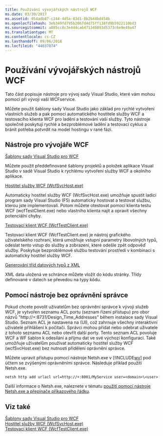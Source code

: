 ```yaml
---
title: Používání vývojářských nástrojů WCF
ms.date: 03/30/2017
ms.assetid: 054adb87-c244-4d5a-83d1-0b2b44bd454b
ms.openlocfilehash: 3eb349fd795b2067d4d75ff138fd9b5922110bd3
ms.sourcegitcommit: a885cc8c3e444ca6471348893d5373c6e9e49a47
ms.translationtype: MT
ms.contentlocale: cs-CZ
ms.lasthandoff: 09/06/2018
ms.locfileid: "44037874"
---
```

# <a name="using-the-wcf-development-tools"></a>Používání vývojářských nástrojů WCF
Tato část popisuje nástroje pro vývoj sady Visual Studio, které vám mohou pomoci při vývoji vaší WCFservice.  
  
 Můžete použít šablony sady Visual Studio jako základ pro rychlé vytvoření vlastních služeb a pak pomocí automatického hostitele služby WCF a testovacího klienta WCF pro ladění a testování vaší služby. Tyto nástroje společně poskytují rychlé a bezproblémové ladění a testovací cyklus a bránit potřeba potvrdit na model hostingu v rané fázi.  
  
## <a name="the-wcf-developer-tools"></a>Nástroje pro vývojáře WCF  
 [Šablony sady Visual Studio pro WCF](../../../docs/framework/wcf/wcf-vs-templates.md)  
  
 Můžete použít předdefinované šablony projektů a položek aplikace Visual Studio v sadě Visual Studio k rychlému vytvoření služby WCF a okolního aplikace.  
  
 [Hostitel služby WCF (WcfSvcHost.exe)](../../../docs/framework/wcf/wcf-service-host-wcfsvchost-exe.md)  
  
 Automaticky hostitel služby WCF (WcfSvcHost.exe) umožňuje spustit ladicí program sady Visual Studio (F5) automaticky hostovat a testovat službu, kterou jste implementovali. Potom můžete otestovat pomocí klienta testu WCF (wcfTestClient.exe) nebo vlastního klienta najít a opravit všechny potenciální chyby.  
  
 [Testovací klient WCF (WcfTestClient.exe)](../../../docs/framework/wcf/wcf-test-client-wcftestclient-exe.md)  
  
 Testovací klient WCF (WcfTestClient.exe) je nástroj grafického uživatelského rozhraní, která umožňuje vstupní parametry libovolných typů, odeslat tento vstup do služby a zobrazení, které odešle zpět odpověď služby. Poskytuje bezproblémové službu testování prostředí v kombinaci s automaticky hostitel služby WCF.  
  
 [Generování tříd datových typů z XML](../../../docs/framework/wcf/generating-data-type-classes-from-xml.md)  
  
 XML data uložená ve schránce můžete vložit do kódu stránky. Třídy definované v datech se převedou na typy kódu.  
  
## <a name="using-the-tools-without-administrator-privilege"></a>Pomocí nástroje bez oprávnění správce  
 Pokud chcete povolit uživatelům bez oprávnění správce k vývoji služeb WCF, je vytvořen seznamu ACL portu (seznam řízení přístupu) pro obor názvů "http://+:8731/Design_Time_Addresses" během instalace sady Visual Studio. Seznam ACL je nastavena na (UI), což zahrnuje všechny interaktivní uživatelé přihlášení k počítači. Správci mohou přidat nebo odebrat uživatele z tohoto seznamu ACL nebo otevřít další porty. Tento seznam ACL povoluje WCF a WF šablon k odesílání a příjmu dat ve své výchozí konfiguraci. Také umožňuje uživatelům používat automaticky hostitel služby WCF (wcfSvcHost.exe) bez nutnosti přidělení oprávnění správce.  
  
 Můžete upravit přístupu pomocí nástroje Netsh.exe v [!INCLUDE[wv](../../../includes/wv-md.md)] pod účtem se zvýšenými oprávněními správce. Následuje příklad použití Netsh.exe.  
  
```  
netsh http add urlacl url=http://+:8001/MyService user=<domain>\<user>  
```  
  
 Další informace o Netsh.exe, naleznete v tématu [použití pomocí nástroje Netsh.exe a přepínače příkazového řádku](https://go.microsoft.com/fwlink/?LinkId=97877).  
  
## <a name="see-also"></a>Viz také  
 [Šablony sady Visual Studio pro WCF](../../../docs/framework/wcf/wcf-vs-templates.md)  
 [Hostitel služby WCF (WcfSvcHost.exe)](../../../docs/framework/wcf/wcf-service-host-wcfsvchost-exe.md)  
 [Testovací klient WCF (WcfTestClient.exe)](../../../docs/framework/wcf/wcf-test-client-wcftestclient-exe.md)
